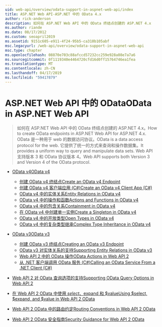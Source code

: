 ```yaml
---
uid: web-api/overview/odata-support-in-aspnet-web-api/index
title: ASP.NET Web API-ASP.NET 中的 OData 4.x
author: rick-anderson
description: 如何在 ASP.NET Web API 中的 OData 终结点创建的 ASP.NET 4.x
ms.author: riande
ms.date: 08/17/2012
ms.custom: seoapril2019
ms.assetid: 9151c605-e911-4f24-95b5-ca310b105abf
msc.legacyurl: /web-api/overview/odata-support-in-aspnet-web-api
msc.type: chapter
ms.openlocfilehash: 08870e703c88afccd57232cc259e928a08e7a7a6
ms.sourcegitcommit: 0f1119340e4464720cfd16d0ff15764746ea1fea
ms.translationtype: MT
ms.contentlocale: zh-CN
ms.lasthandoff: 04/17/2019
ms.locfileid: "59417879"
---
```

# <a name="odata-in-aspnet-web-api"></a><span data-ttu-id="2c1a6-103">ASP.NET Web API 中的 OData</span><span class="sxs-lookup"><span data-stu-id="2c1a6-103">OData in ASP.NET Web API</span></span>

> <span data-ttu-id="2c1a6-104">如何在 ASP.NET Web API 中的 OData 终结点创建的 ASP.NET 4.x。</span><span class="sxs-lookup"><span data-stu-id="2c1a6-104">How to create OData endpoints in ASP.NET Web API for ASP.NET 4.x.</span></span> <span data-ttu-id="2c1a6-105">OData 是一种用于 web 的数据访问协议。</span><span class="sxs-lookup"><span data-stu-id="2c1a6-105">OData is a data access protocol for the web.</span></span> <span data-ttu-id="2c1a6-106">它提供了统一的方式来查询和操作数据集。</span><span class="sxs-lookup"><span data-stu-id="2c1a6-106">It provides a uniform way to query and manipulate data sets.</span></span> <span data-ttu-id="2c1a6-107">Web API 支持版本 3 和 OData 协议版本 4。</span><span class="sxs-lookup"><span data-stu-id="2c1a6-107">Web API supports both Version 3 and Version 4 of the OData protocol.</span></span>


- [<span data-ttu-id="2c1a6-108">OData v4</span><span class="sxs-lookup"><span data-stu-id="2c1a6-108">OData v4</span></span>](odata-v4/index.md)

    - [<span data-ttu-id="2c1a6-109">创建 OData v4 终结点</span><span class="sxs-lookup"><span data-stu-id="2c1a6-109">Create an OData v4 Endpoint</span></span>](odata-v4/create-an-odata-v4-endpoint.md)
    - [<span data-ttu-id="2c1a6-110">创建 OData v4 客户端应用 (C#)</span><span class="sxs-lookup"><span data-stu-id="2c1a6-110">Create an OData v4 Client App (C#)</span></span>](odata-v4/create-an-odata-v4-client-app.md)
    - [<span data-ttu-id="2c1a6-111">OData v4 中的实体关系</span><span class="sxs-lookup"><span data-stu-id="2c1a6-111">Entity Relations in OData v4</span></span>](odata-v4/entity-relations-in-odata-v4.md)
    - [<span data-ttu-id="2c1a6-112">OData v4 中的操作和函数</span><span class="sxs-lookup"><span data-stu-id="2c1a6-112">Actions and Functions in OData v4</span></span>](odata-v4/odata-actions-and-functions.md)
    - [<span data-ttu-id="2c1a6-113">OData v4 中的包含关系</span><span class="sxs-lookup"><span data-stu-id="2c1a6-113">Containment in OData v4</span></span>](odata-v4/odata-containment-in-web-api-22.md)
    - [<span data-ttu-id="2c1a6-114">在 OData v4 中创建单一实例</span><span class="sxs-lookup"><span data-stu-id="2c1a6-114">Create a Singleton in OData v4</span></span>](odata-v4/using-a-singleton-in-an-odata-endpoint-in-web-api-22.md)
    - [<span data-ttu-id="2c1a6-115">OData v4 中的开放类型</span><span class="sxs-lookup"><span data-stu-id="2c1a6-115">Open Types in OData v4</span></span>](odata-v4/use-open-types-in-odata-v4.md)
    - [<span data-ttu-id="2c1a6-116">OData v4 中的复杂类型继承</span><span class="sxs-lookup"><span data-stu-id="2c1a6-116">Complex Type Inheritance in OData v4</span></span>](odata-v4/complex-type-inheritance-in-odata-v4.md)
- [<span data-ttu-id="2c1a6-117">OData v3</span><span class="sxs-lookup"><span data-stu-id="2c1a6-117">OData v3</span></span>](odata-v3/index.md)

    - [<span data-ttu-id="2c1a6-118">创建 OData v3 终结点</span><span class="sxs-lookup"><span data-stu-id="2c1a6-118">Creating an OData v3 Endpoint</span></span>](odata-v3/creating-an-odata-endpoint.md)
    - [<span data-ttu-id="2c1a6-119">OData v3 对实体关系的支持</span><span class="sxs-lookup"><span data-stu-id="2c1a6-119">Supporting Entity Relations in OData v3</span></span>](odata-v3/working-with-entity-relations.md)
    - [<span data-ttu-id="2c1a6-120">Web API 2 中的 OData 操作</span><span class="sxs-lookup"><span data-stu-id="2c1a6-120">OData Actions in Web API 2</span></span>](odata-v3/odata-actions.md)
    - [<span data-ttu-id="2c1a6-121">从 .NET 客户端调用 OData 服务 (C#)</span><span class="sxs-lookup"><span data-stu-id="2c1a6-121">Calling an OData Service From a .NET Client (C#)</span></span>](odata-v3/calling-an-odata-service-from-a-net-client.md)
- [<span data-ttu-id="2c1a6-122">Web API 2 对 OData 查询选项的支持</span><span class="sxs-lookup"><span data-stu-id="2c1a6-122">Supporting OData Query Options in Web API 2</span></span>](supporting-odata-query-options.md)
- [<span data-ttu-id="2c1a6-123">在 Web API 2 OData 中使用 $select、$expand 和 $value</span><span class="sxs-lookup"><span data-stu-id="2c1a6-123">Using $select, $expand, and $value in Web API 2 OData</span></span>](using-select-expand-and-value.md)
- [<span data-ttu-id="2c1a6-124">Web API 2 OData 中的路由约定</span><span class="sxs-lookup"><span data-stu-id="2c1a6-124">Routing Conventions in Web API 2 OData</span></span>](odata-routing-conventions.md)
- [<span data-ttu-id="2c1a6-125">Web API 2 OData 安全指南</span><span class="sxs-lookup"><span data-stu-id="2c1a6-125">Security Guidance for Web API 2 OData</span></span>](odata-security-guidance.md)
